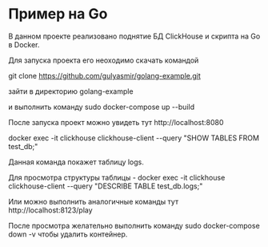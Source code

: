# Пример на Go

В данном проекте реализовано поднятие БД ClickHouse и скрипта на Go в Docker.


Для запуска проекта его неоходимо скачать командой

git clone https://github.com/gulyasmir/golang-example.git

зайти в директорию golang-example

и выполнить команду  sudo docker-compose up --build

После запуска проект можно увидеть тут  http://localhost:8080

docker exec -it clickhouse clickhouse-client --query "SHOW TABLES FROM test_db;"

Данная команда покажет таблицу logs.

Для просмотра структуры таблицы -  docker exec -it clickhouse clickhouse-client --query "DESCRIBE TABLE  test_db.logs;"

Или можно выполнить аналогичные команды тут http://localhost:8123/play


После просмотра желательно выполнить команду  sudo docker-compose down -v
чтобы удалить контейнер.